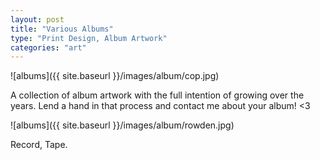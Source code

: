 ```yaml
---
layout: post
title: "Various Albums"
type: "Print Design, Album Artwork"
categories: "art"
---
```


![albums]({{ site.baseurl }}/images/album/cop.jpg)

A collection of album artwork with the full intention of growing over the years. Lend a hand in that process and contact me about your album! <3

![albums]({{ site.baseurl }}/images/album/rowden.jpg)


Record, Tape.
